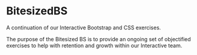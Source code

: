# BitesizedBS
A continuation of our Interactive Bootstrap and CSS exercises.

The purpose of the Bitesized BS is to provide an ongoing set of objectified exercises to help with retention and growth within our Interactive team.

